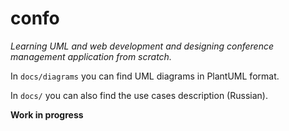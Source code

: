 # confo

*Learning UML and web development and designing conference management application from scratch.*

In `docs/diagrams` you can find UML diagrams in PlantUML format.

In `docs/` you can also find the use cases description (Russian).

**Work in progress**
